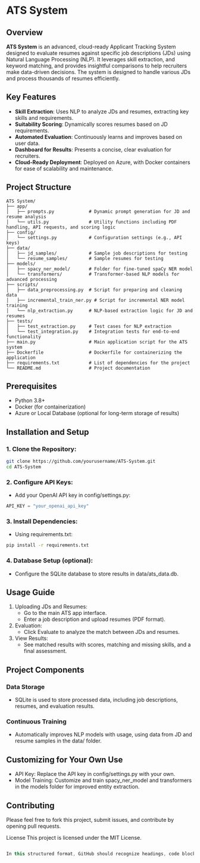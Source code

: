 # ATS System

## Overview
**ATS System** is an advanced, cloud-ready Applicant Tracking System designed to evaluate resumes against specific job descriptions (JDs) using Natural Language Processing (NLP). It leverages skill extraction, and keyword matching, and provides insightful comparisons to help recruiters make data-driven decisions. The system is designed to handle various JDs and process thousands of resumes efficiently.

## Key Features
- **Skill Extraction**: Uses NLP to analyze JDs and resumes, extracting key skills and requirements.
- **Suitability Scoring**: Dynamically scores resumes based on JD requirements.
- **Automated Evaluation**: Continuously learns and improves based on user data.
- **Dashboard for Results**: Presents a concise, clear evaluation for recruiters.
- **Cloud-Ready Deployment**: Deployed on Azure, with Docker containers for ease of scalability and maintenance.

## Project Structure
```plaintext
ATS System/
├── app/
│   ├── prompts.py             # Dynamic prompt generation for JD and resume analysis
│   └── utils.py               # Utility functions including PDF handling, API requests, and scoring logic
├── config/
│   └── settings.py            # Configuration settings (e.g., API keys)
├── data/
│   ├── jd_samples/            # Sample job descriptions for testing
│   └── resume_samples/        # Sample resumes for testing
├── models/
│   ├── spacy_ner_model/       # Folder for fine-tuned spaCy NER model
│   └── transformers/          # Transformer-based NLP models for advanced processing
├── scripts/
│   ├── data_preprocessing.py  # Script for preparing and cleaning data
│   ├── incremental_train_ner.py # Script for incremental NER model training
│   └── nlp_extraction.py      # NLP-based extraction logic for JD and resumes
├── tests/
│   ├── test_extraction.py     # Test cases for NLP extraction
│   └── test_integration.py    # Integration tests for end-to-end functionality
├── main.py                    # Main application script for the ATS system
├── Dockerfile                 # Dockerfile for containerizing the application
├── requirements.txt           # List of dependencies for the project
└── README.md                  # Project documentation
```
## Prerequisites
- Python 3.8+
- Docker (for containerization)
- Azure or Local Database (optional for long-term storage of results)

## Installation and Setup

### 1. Clone the Repository:
```bash
git clone https://github.com/yourusername/ATS-System.git
cd ATS-System
```
### 2. Configure API Keys:
- Add your OpenAI API key in config/settings.py:
```python
API_KEY = "your_openai_api_key"
```
### 3. Install Dependencies:

- Using requirements.txt:
```bash
pip install -r requirements.txt
```
### 4. Database Setup (optional):
- Configure the SQLite database to store results in data/ats_data.db.

## Usage Guide
1. Uploading JDs and Resumes:
   - Go to the main ATS app interface.
   - Enter a job description and upload resumes (PDF format).
2. Evaluation:
   - Click Evaluate to analyze the match between JDs and resumes.
3. View Results:
   - See matched results with scores, matching and missing skills, and a final assessment.

## Project Components
### Data Storage
- SQLite is used to store processed data, including job descriptions, resumes, and evaluation results.
### Continuous Training
- Automatically improves NLP models with usage, using data from JD and resume samples in the data/ folder.

## Customizing for Your Own Use
- API Key: Replace the API key in config/settings.py with your own.
- Model Training: Customize and train spacy_ner_model and transformers in the models folder for improved entity extraction.
## Contributing
Please feel free to fork this project, submit issues, and contribute by opening pull requests.

License
This project is licensed under the MIT License.
```kotlin

In this structured format, GitHub should recognize headings, code blocks, and lists without issue. Let me know if this displays as intended for you!
```
